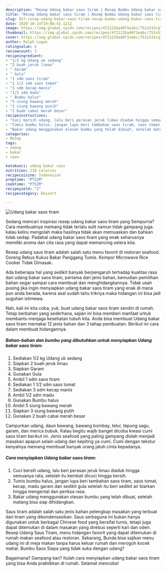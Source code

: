 ```yaml
---
description: "Resep Udang bakar saos tiram | Resep Bumbu Udang bakar saos tiram Yang Lezat"
title: "Resep Udang bakar saos tiram | Resep Bumbu Udang bakar saos tiram Yang Lezat"
slug: 927-resep-udang-bakar-saos-tiram-resep-bumbu-udang-bakar-saos-tiram-yang-lezat
date: 2020-10-14T19:08:43.121Z
image: https://img-global.cpcdn.com/recipes/4f2122ba40f1eabc/751x532cq70/udang-bakar-saos-tiram-foto-resep-utama.jpg
thumbnail: https://img-global.cpcdn.com/recipes/4f2122ba40f1eabc/751x532cq70/udang-bakar-saos-tiram-foto-resep-utama.jpg
cover: https://img-global.cpcdn.com/recipes/4f2122ba40f1eabc/751x532cq70/udang-bakar-saos-tiram-foto-resep-utama.jpg
author: Ralph Logan
ratingvalue: 3
reviewcount: 3
recipeingredient:
- "1/2 kg Udang uk sedang"
- "2 buah jeruk limau"
- " Garam"
- " Gula"
- "1 sdm saos tiram"
- "1 1/2 sdm saos tomat"
- "3 sdm kecap manis"
- "1/2 sdm madu"
- " Bumbu halus"
- "5 siung bawang merah"
- "3 siung bawang putih"
- "2 buah cabai merah besar"
recipeinstructions:
- "Cuci bersih udang, lalu beri perasan jeruk limau diaduk hingga semuanya rata, setelah itu kembali dicuci hingga bersih."
- "Tumis bumbu halus, jangan lupa beri tambahan saos tiram, saos tomat, kecap, madu garam dan sedikit gula setelah itu beri sedikit air biarkan hingga mengental dan periksa rasa."
- "Bakar udang menggunakan olesan bumbu yang telah dibuat, setelah matang bisa siap dihidangkan."
categories:
- Resep
tags:
- udang
- bakar
- saos

katakunci: udang bakar saos 
nutrition: 218 calories
recipecuisine: Indonesian
preptime: "PT22M"
cooktime: "PT52M"
recipeyield: "2"
recipecategory: Dessert

---
```



![Udang bakar saos tiram](https://img-global.cpcdn.com/recipes/4f2122ba40f1eabc/751x532cq70/udang-bakar-saos-tiram-foto-resep-utama.jpg)

Sedang mencari inspirasi resep udang bakar saos tiram yang Sempurna? Cara membuatnya memang tidak terlalu sulit namun tidak gampang juga. kalau keliru mengolah maka hasilnya tidak akan memuaskan dan bahkan tidak sedap. Padahal udang bakar saos tiram yang enak seharusnya memiliki aroma dan cita rasa yang dapat memancing selera kita.

Resep udang saus tiram adalah salah satu menu favorit di restoran seafood. Goreng Rebus Kukus Bakar Panggang Tumis. Kompor Microwave Rice Cooker Tidak Dimasak.

Ada beberapa hal yang sedikit banyak berpengaruh terhadap kualitas rasa dari udang bakar saos tiram, pertama dari jenis bahan, kemudian pemilihan bahan segar sampai cara membuat dan menghidangkannya. Tidak usah pusing jika ingin menyiapkan udang bakar saos tiram yang enak di mana pun anda berada, karena asal sudah tahu triknya maka hidangan ini bisa jadi suguhan istimewa.


Nah, kali ini kita coba, yuk, buat udang bakar saos tiram sendiri di rumah. Tetap berbahan yang sederhana, sajian ini bisa memberi manfaat untuk membantu menjaga kesehatan tubuh kita. Anda bisa membuat Udang bakar saos tiram memakai 12 jenis bahan dan 3 tahap pembuatan. Berikut ini cara dalam membuat hidangannya.

<!--inarticleads1-->

##### Bahan-bahan dan bumbu yang dibutuhkan untuk menyiapkan Udang bakar saos tiram:

1. Sediakan 1/2 kg Udang uk sedang
1. Siapkan 2 buah jeruk limau
1. Siapkan  Garam
1. Gunakan  Gula
1. Ambil 1 sdm saos tiram
1. Sediakan 1 1/2 sdm saos tomat
1. Sediakan 3 sdm kecap manis
1. Ambil 1/2 sdm madu
1. Gunakan  Bumbu halus
1. Ambil 5 siung bawang merah
1. Siapkan 3 siung bawang putih
1. Gunakan 2 buah cabai merah besar


Campurkan udang, daun bawang, bawang bombay, telur, tepung sagu, garam, dan merica bubuk. Kalau begitu wajib banget dicoba kreasi cumi saos tiram berikut ini. Jenis seafood yang paling gampang diolah menjadi masakan apapun selain udang dan kepiting ya cumi. Cumi dengan tekstur kenyalnya memang membuat banyak orang jatuh cinta kepadanya. 

<!--inarticleads2-->

##### Cara menyiapkan Udang bakar saos tiram:

1. Cuci bersih udang, lalu beri perasan jeruk limau diaduk hingga semuanya rata, setelah itu kembali dicuci hingga bersih.
1. Tumis bumbu halus, jangan lupa beri tambahan saos tiram, saos tomat, kecap, madu garam dan sedikit gula setelah itu beri sedikit air biarkan hingga mengental dan periksa rasa.
1. Bakar udang menggunakan olesan bumbu yang telah dibuat, setelah matang bisa siap dihidangkan.


Saus tiram adalah salah satu jenis bahan pelengkap masakan yang terbuat dari tiram yang dikondensasikan. Saus serbaguna ini bukan hanya digunakan untuk berbagai Chinese food yang bersifat tumis, tetapi juga dapat ditemukan di dalam masakan yang direbus seperti kari dan oden. Resep Udang Saus Tiram, menu hidangan favorit yang dapat ditemukan di rumah makan seafood atau restoran. Sekarang, Bunda bisa sajikan menu udang ini di meja makan tanpa harus keluar rumah dan merogoh kocek mahal. Bumbu Saos  Siapa yang tidak suka dengan udang? 

Bagaimana? Gampang kan? Itulah cara menyiapkan udang bakar saos tiram yang bisa Anda praktikkan di rumah. Selamat mencoba!
